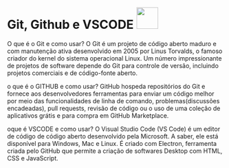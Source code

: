 # Git, Github e VSCODE <img src="https://encrypted-tbn0.gstatic.com/images?q=tbn:ANd9GcTc84cl2Ij4DWaTcJWFzN6h06NA7E6601UF2a7zkh2oHw&s" width="50px">
O que é o Git e como usar?
O Git é um projeto de código aberto maduro e com manutenção ativa desenvolvido em 2005 por Linus Torvalds, o famoso criador do kernel do sistema operacional Linux. Um número impressionante de projetos de software depende do Git para controle de versão, incluindo projetos comerciais e de código-fonte aberto.

o que é o GITHUB e como usar?
GitHub hospeda repositórios do Git e fornece aos desenvolvedores ferramentas para enviar um código melhor por meio das funcionalidades de linha de comando, 
problemas(discussões encadeadas), pull requests, revisão de código ou o uso de uma coleção de aplicativos grátis e para compra em GitHub Marketplace.

oque é VSCODE e como usar?
O Visual Studio Code (VS Code) é um editor de código de código aberto desenvolvido pela Microsoft. A saber, ele está disponível para Windows, Mac e Linux. É criado com Electron, ferramenta criada pelo GitHub que permite a criação de softwares Desktop com HTML, CSS e JavaScript.
